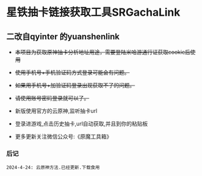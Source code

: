 # 星铁抽卡链接获取工具SRGachaLink
## 二改自qyinter 的yuanshenlink
- ~~本项目为获取原神抽卡分析地址用途，需要登陆米哈游通行证获取cookie后使用~~

- ~~使用手机号+手机验证码方式登录可能会有问题。~~

- ~~如果用手机号+加验证码登录出现获取不了的问题。~~

- ~~请使用账号密码登录就可以了。~~
  
- 新版使用官方的云原神,监听抽卡url
  
- 登录进游戏,点击历史抽卡,url自动获取,并且到你的粘贴板

- 更多更新关注微信公众号:《原魔工具箱》

### 后记
    2024-4-24: 云原神方法.已经更新.下载食用
